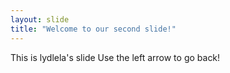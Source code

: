 ```yaml
---
layout: slide
title: "Welcome to our second slide!"
---
```

This is lydlela's slide
Use the left arrow to go back!

